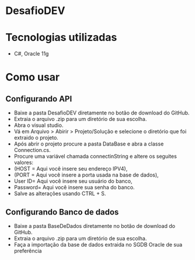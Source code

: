 # DesafioDEV
# Tecnologias utilizadas
- C#, Oracle 11g
# Como usar
## Configurando API 
- Baixe a pasta DesafioDEV diretamente no botão de download do GitHub.
- Extraia o arquivo .zip para um diretório de sua escolha.
- Abra o visual studio.
- Vá em Arquivo > Abirir > Projeto/Solução e selecione o diretório que foi extraido o projeto.
- Após abrir o projeto procure a pasta DataBase e abra a classe Connection.cs.
- Procure uma variável chamada connectinString e altere os seguites valores:
 - (HOST = Aqui você insere seu endereço IPV4),
 - (PORT = Aqui você insere a porta usada na base de dados),
 - User ID= Aqui você insere seu usuário do banco,
 - Password= Aqui você insere sua senha do banco.
- Salve as alterações usando CTRL + S.
## Configurando Banco de dados
- Baixe a pasta BaseDeDados diretamente no botão de download do GitHub.
- Extraia o arquivo .zip para um diretório de sua escolha.
- Faça a importação da base de dados extraida no SGDB Oracle de sua preferência 
